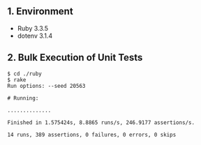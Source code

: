## 1. Environment

- Ruby 3.3.5
- dotenv 3.1.4

## 2. Bulk Execution of Unit Tests

```command
$ cd ./ruby
$ rake
Run options: --seed 20563

# Running:

..............

Finished in 1.575424s, 8.8865 runs/s, 246.9177 assertions/s.

14 runs, 389 assertions, 0 failures, 0 errors, 0 skips
```
